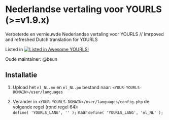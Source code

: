 # Nederlandse vertaling voor YOURLS (>=v1.9.x)
Verbeterde en vernieuwde Nederlandse vertaling voor YOURLS // Imrpoved and refreshed Dutch translation for YOURLS

Listed in [![Listed in Awesome YOURLS!](https://img.shields.io/badge/Awesome-YOURLS-C5A3BE)](https://github.com/YOURLS/awesome-yourls/)

Oude maintainer: @beun

## Installatie
1. Upload het ```nl_NL.mo``` en ```nl_NL.po``` bestand naar: ```<YOUR-YOURLS-DOMAIN>/user/languages```
   
3. Verander in ```<YOUR-YOURLS-DOMAIN>/user/languages/config.php``` de volgende regel (rond regel 64):   
       ```define( 'YOURLS_LANG', '' );``` naar ```define( 'YOURLS_LANG', 'nl_NL' );```
